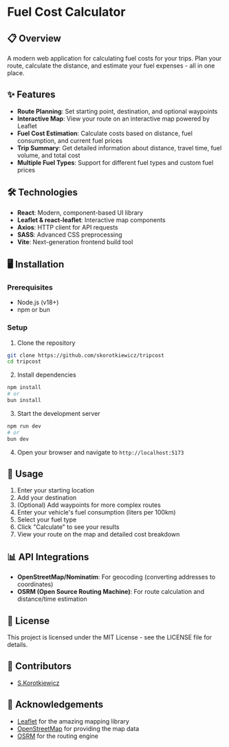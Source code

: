 # Fuel Cost Calculator

## 📋 Overview
A modern web application for calculating fuel costs for your trips. Plan your route, calculate the distance, and estimate your fuel expenses - all in one place.

## ✨ Features
- **Route Planning**: Set starting point, destination, and optional waypoints
- **Interactive Map**: View your route on an interactive map powered by Leaflet
- **Fuel Cost Estimation**: Calculate costs based on distance, fuel consumption, and current fuel prices
- **Trip Summary**: Get detailed information about distance, travel time, fuel volume, and total cost
- **Multiple Fuel Types**: Support for different fuel types and custom fuel prices

## 🛠️ Technologies
- **React**: Modern, component-based UI library
- **Leaflet & react-leaflet**: Interactive map components
- **Axios**: HTTP client for API requests
- **SASS**: Advanced CSS preprocessing
- **Vite**: Next-generation frontend build tool

## 🖥️ Installation

### Prerequisites
- Node.js (v18+)
- npm or bun

### Setup
1. Clone the repository
```bash
git clone https://github.com/skorotkiewicz/tripcost
cd tripcost
```

2. Install dependencies
```bash
npm install
# or
bun install
```

3. Start the development server
```bash
npm run dev
# or
bun dev
```

4. Open your browser and navigate to `http://localhost:5173`

## 🚀 Usage
1. Enter your starting location
2. Add your destination 
3. (Optional) Add waypoints for more complex routes
4. Enter your vehicle's fuel consumption (liters per 100km)
5. Select your fuel type
6. Click "Calculate" to see your results
7. View your route on the map and detailed cost breakdown

## 📊 API Integrations
- **OpenStreetMap/Nominatim**: For geocoding (converting addresses to coordinates)
- **OSRM (Open Source Routing Machine)**: For route calculation and distance/time estimation

## 📝 License
This project is licensed under the MIT License - see the LICENSE file for details.

## 👥 Contributors
- [S.Korotkiewicz](https://github.com/skorotkiewicz)

## 🤝 Acknowledgements
- [Leaflet](https://leafletjs.com/) for the amazing mapping library
- [OpenStreetMap](https://www.openstreetmap.org/) for providing the map data
- [OSRM](http://project-osrm.org/) for the routing engine